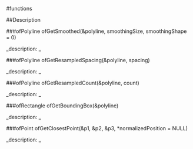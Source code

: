 #functions

##Description





<!----------------------------------------------------------------------------->

###ofPolyline ofGetSmoothed(&polyline, smoothingSize, smoothingShape = 0)

<!--
_syntax: ofGetSmoothed(&polyline, smoothingSize, smoothingShape = 0)_
_name: ofGetSmoothed_
_returns: ofPolyline_
_returns_description: _
_parameters: const ofPolyline &polyline, int smoothingSize, float smoothingShape=0_
_version_started: _
_version_deprecated: _
_summary: _
_constant: False_
_static: False_
_visible: True_
_advanced: False_
-->

_description: _







<!----------------------------------------------------------------------------->

###ofPolyline ofGetResampledSpacing(&polyline, spacing)

<!--
_syntax: ofGetResampledSpacing(&polyline, spacing)_
_name: ofGetResampledSpacing_
_returns: ofPolyline_
_returns_description: _
_parameters: const ofPolyline &polyline, float spacing_
_version_started: _
_version_deprecated: _
_summary: _
_constant: False_
_static: False_
_visible: True_
_advanced: False_
-->

_description: _







<!----------------------------------------------------------------------------->

###ofPolyline ofGetResampledCount(&polyline, count)

<!--
_syntax: ofGetResampledCount(&polyline, count)_
_name: ofGetResampledCount_
_returns: ofPolyline_
_returns_description: _
_parameters: const ofPolyline &polyline, int count_
_version_started: _
_version_deprecated: _
_summary: _
_constant: False_
_static: False_
_visible: True_
_advanced: False_
-->

_description: _







<!----------------------------------------------------------------------------->

###ofRectangle ofGetBoundingBox(&polyline)

<!--
_syntax: ofGetBoundingBox(&polyline)_
_name: ofGetBoundingBox_
_returns: ofRectangle_
_returns_description: _
_parameters: const ofPolyline &polyline_
_version_started: _
_version_deprecated: _
_summary: _
_constant: False_
_static: False_
_visible: True_
_advanced: False_
-->

_description: _







<!----------------------------------------------------------------------------->

###ofPoint ofGetClosestPoint(&p1, &p2, &p3, *normalizedPosition = NULL)

<!--
_syntax: ofGetClosestPoint(&p1, &p2, &p3, *normalizedPosition = NULL)_
_name: ofGetClosestPoint_
_returns: ofPoint_
_returns_description: _
_parameters: const ofPoint &p1, const ofPoint &p2, const ofPoint &p3, float *normalizedPosition=NULL_
_version_started: _
_version_deprecated: _
_summary: _
_constant: False_
_static: False_
_visible: True_
_advanced: False_
-->

_description: _







<!----------------------------------------------------------------------------->

